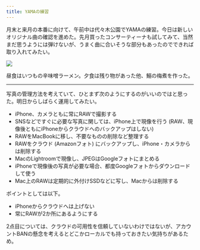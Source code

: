 ```yaml
---
title: YAMAの練習
---
```


月末と来月の本番に向けて、午前中は代々木公園でYAMAの練習。今日は新しいオリジナル曲の確認を進めた。先月買ったコンサーティーナも試してみて、当然まだ思うようには弾けないが、うまく曲に合いそうな部分もあったのでできれば取り入れてみたい。

![](https://photos.apkas.net/medium/202310/20231001-095815.webp)

昼食はいつもの辛味噌ラーメン。夕食は残り物があった他、鰯の梅煮を作った。

---

写真の管理方法を考えていて、ひとまず次のようにするのがいいのではと思った。明日からしばらく運用してみたい。

- iPhone、カメラともに常にRAWで撮影する
- SNSなどですぐに必要な写真に関しては、iPhone上で現像を行う (RAW、現像後ともにiPhoneからクラウドへのバックアップはしない)
- RAWをMacBookに移し、不要なものの削除など整理する
- RAWをクラウド (Amazonフォト) にバックアップし、iPhone・カメラからは削除する
- MacのLightroomで現像し、JPEGはGoogleフォトにまとめる
- iPhoneで現像後の写真が必要な場合、都度Googleフォトからダウンロードして使う
- Mac上のRAWは定期的に外付けSSDなどに写し、Macからは削除する

ポイントとしては以下。

- iPhoneからクラウドへは上げない
- 常にRAWが2か所にあるようにする

2点目については、クラウドの可用性を信頼していないわけではないが、アカウントBANの懸念を考えるとどこかローカルでも持っておきたい気持ちがあるため。
